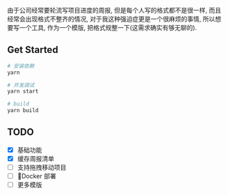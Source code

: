 由于公司经常要轮流写项目进度的周报, 但是每个人写的格式都不是很一样, 而且经常会出现格式不整齐的情况, 对于我这种强迫症更是一个很麻烦的事情, 所以想要写一个工具, 作为一个模版, 把格式规整一下(这需求确实有够无聊的).

## Get Started
```bash
# 安装依赖
yarn

# 开发调试
yarn start

# build
yarn build
```

## TODO
- [x] 基础功能
- [X] 缓存周报清单
- [ ] 支持拖拽移动项目
- [ ] 🐳Docker 部署
- [ ] 更多模版